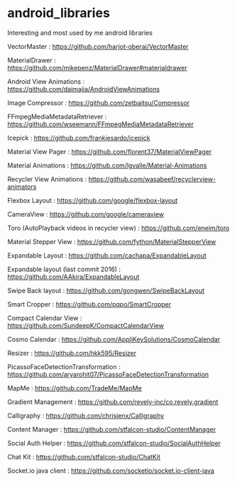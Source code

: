 # android_libraries
Interesting and most used by me android libraries

VectorMaster : https://github.com/harjot-oberai/VectorMaster

MaterialDrawer : https://github.com/mikepenz/MaterialDrawer#materialdrawer

Android View Animations : https://github.com/daimajia/AndroidViewAnimations

Image Compressor : https://github.com/zetbaitsu/Compressor

FFmpegMediaMetadataRetriever : https://github.com/wseemann/FFmpegMediaMetadataRetriever

Icepick : https://github.com/frankiesardo/icepick

Material View Pager : https://github.com/florent37/MaterialViewPager

Material Animations : https://github.com/lgvalle/Material-Animations

Recycler View Animations : https://github.com/wasabeef/recyclerview-animators

Flexbox Layout : https://github.com/google/flexbox-layout

CameraView : https://github.com/google/cameraview

Toro (AutoPlayback videos in recycler view) : https://github.com/eneim/toro

Material Stepper View : https://github.com/fython/MaterialStepperView

Expandable Layout : https://github.com/cachapa/ExpandableLayout

Expandable layout (last commit 2016) : https://github.com/AAkira/ExpandableLayout

Swipe Back layout : https://github.com/gongwen/SwipeBackLayout

Smart Cropper : https://github.com/pqpo/SmartCropper

Compact Calendar View : https://github.com/SundeepK/CompactCalendarView

Cosmo Calendar : https://github.com/AppliKeySolutions/CosmoCalendar

Resizer : https://github.com/hkk595/Resizer

PicassoFaceDetectionTransformation : https://github.com/aryarohit07/PicassoFaceDetectionTransformation

MapMe : https://github.com/TradeMe/MapMe

Gradient Management : https://github.com/revely-inc/co.revely.gradient

Calligraphy : https://github.com/chrisjenx/Calligraphy

Content Manager : https://github.com/stfalcon-studio/ContentManager

Social Auth Helper : https://github.com/stfalcon-studio/SocialAuthHelper

Chat Kit : https://github.com/stfalcon-studio/ChatKit

Socket.io java client : https://github.com/socketio/socket.io-client-java


